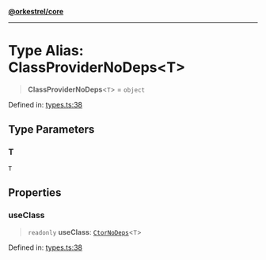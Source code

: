 [**@orkestrel/core**](../index.md)

***

# Type Alias: ClassProviderNoDeps\<T\>

> **ClassProviderNoDeps**\<`T`\> = `object`

Defined in: [types.ts:38](https://github.com/orkestrel/core/blob/ccb170966790f428093f11a71a5646a6e842dbf9/src/types.ts#L38)

## Type Parameters

### T

`T`

## Properties

### useClass

> `readonly` **useClass**: [`CtorNoDeps`](CtorNoDeps.md)\<`T`\>

Defined in: [types.ts:38](https://github.com/orkestrel/core/blob/ccb170966790f428093f11a71a5646a6e842dbf9/src/types.ts#L38)
